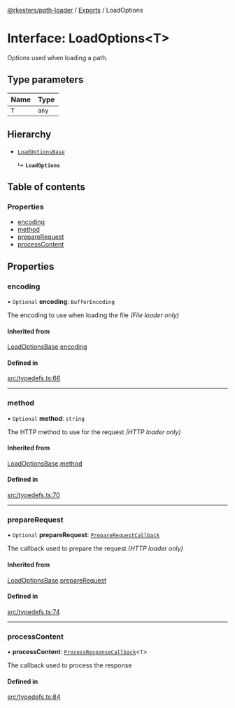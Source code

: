 [@rkesters/path-loader](../README.md) / [Exports](../modules.md) / LoadOptions

# Interface: LoadOptions<T\>

Options used when loading a path.

## Type parameters

| Name | Type |
| :------ | :------ |
| `T` | `any` |

## Hierarchy

- [`LoadOptionsBase`](LoadOptionsBase.md)

  ↳ **`LoadOptions`**

## Table of contents

### Properties

- [encoding](LoadOptions.md#encoding)
- [method](LoadOptions.md#method)
- [prepareRequest](LoadOptions.md#preparerequest)
- [processContent](LoadOptions.md#processcontent)

## Properties

### encoding

• `Optional` **encoding**: `BufferEncoding`

The encoding to use when loading the file *(File loader only)*

#### Inherited from

[LoadOptionsBase](LoadOptionsBase.md).[encoding](LoadOptionsBase.md#encoding)

#### Defined in

[src/typedefs.ts:66](https://github.com/rkesters/path-loader/blob/ab01c7e/src/typedefs.ts#L66)

___

### method

• `Optional` **method**: `string`

The HTTP method to use for the request *(HTTP loader only)*

#### Inherited from

[LoadOptionsBase](LoadOptionsBase.md).[method](LoadOptionsBase.md#method)

#### Defined in

[src/typedefs.ts:70](https://github.com/rkesters/path-loader/blob/ab01c7e/src/typedefs.ts#L70)

___

### prepareRequest

• `Optional` **prepareRequest**: [`PrepareRequestCallback`](PrepareRequestCallback.md)

The callback used to prepare the request *(HTTP loader only)*

#### Inherited from

[LoadOptionsBase](LoadOptionsBase.md).[prepareRequest](LoadOptionsBase.md#preparerequest)

#### Defined in

[src/typedefs.ts:74](https://github.com/rkesters/path-loader/blob/ab01c7e/src/typedefs.ts#L74)

___

### processContent

• **processContent**: [`ProcessResponseCallback`](../modules.md#processresponsecallback)<`T`\>

The callback used to process the response

#### Defined in

[src/typedefs.ts:84](https://github.com/rkesters/path-loader/blob/ab01c7e/src/typedefs.ts#L84)
